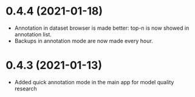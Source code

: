 # 0.4.4 (2021-01-18)
- Annotation in dataset browser is made better: top-n is now showed in annotation list.
- Backups in annotation mode are now made every hour. 

# 0.4.3 (2021-01-13)
- Added quick annotation mode in the main app for model quality research
